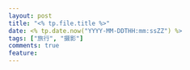 ```yaml
---
layout: post
title: "<% tp.file.title %>"
date: <% tp.date.now("YYYY-MM-DDTHH:mm:ssZZ") %>
tags: ["旅行", "摄影"]
comments: true
feature: 
---
```

